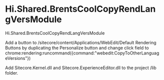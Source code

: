 # Hi.Shared.BrentsCoolCopyRendLangVersModule
Hi.Shared.BrentsCoolCopyRendLangVersModule

Add a button to /sitecore/content/Applications/WebEdit/Default Rendering Buttons by duplicating the Personalize button and change click field to chrome:rendering:runcommand({command:"webedit:CopyToOtherLanguageVersions"})

Add Sitecore.Kernel.dll and Sitecore.ExperienceEditor.dll to the project /lib folder.
